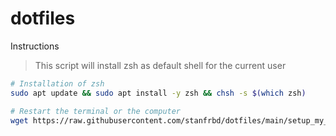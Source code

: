 # dotfiles

Instructions

> This script will install zsh as default shell for the current user

```sh
# Installation of zsh
sudo apt update && sudo apt install -y zsh && chsh -s $(which zsh)
```
```sh
# Restart the terminal or the computer
wget https://raw.githubusercontent.com/stanfrbd/dotfiles/main/setup_my_zsh.sh && chmod +x setup_my_zsh.sh && ./setup_my_zsh.sh
```
